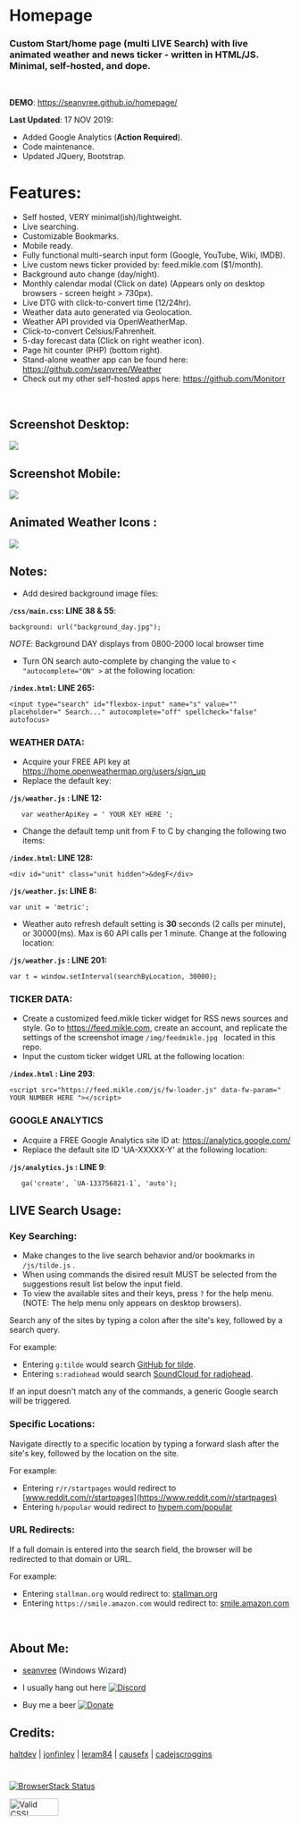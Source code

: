 # Homepage

### Custom Start/home page (multi LIVE Search) with live animated weather and news ticker -  written in HTML/JS. Minimal, self-hosted, and dope.
<br>

**DEMO**:  https://seanvree.github.io/homepage/

**Last Updated**: 17 NOV 2019:
- Added Google Analytics (**Action Required**).
- Code maintenance.
- Updated JQuery, Bootstrap.


# Features:

- Self hosted, VERY minimal(ish)/lightweight.
- Live searching.
- Customizable Bookmarks.
- Mobile ready.
- Fully functional multi-search input form (Google, YouTube, Wiki, IMDB).
- Live custom news ticker provided by: feed.mikle.com ($1/month).
- Background auto change (day/night).
- Monthly calendar modal (Click on date) (Appears only on desktop browsers - screen height > 730px).
- Live DTG with click-to-convert time (12/24hr).
- Weather data auto generated via Geolocation.
- Weather API provided via OpenWeatherMap.
- Click-to-convert Celsius/Fahrenheit.
- 5-day forecast data (Click on right weather icon).
- Page hit counter (PHP) (bottom right).
- Stand-alone weather app can be found here:  https://github.com/seanvree/Weather
- Check out my other self-hosted apps here:  https://github.com/Monitorr

<br>

## Screenshot Desktop:

<img src="https://i.imgur.com/WkiO88x.gif">

## Screenshot Mobile:

<img src="https://i.imgur.com/MAlKhhB.gif">

## Animated Weather Icons :

<img src="https://i.imgur.com/0iamcsT.gif[/img]">

## Notes:

- Add desired background image files:

**`/css/main.css`: LINE 38 & 55**:

```
background: url("background_day.jpg");
```

_NOTE_: Background DAY displays from 0800-2000 local browser time


- Turn ON search auto-complete by changing the value to `< "autocomplete="ON" >` at the following location:

**`/index.html`: LINE 265:**

```
<input type="search" id="flexbox-input" name="s" value="" placeholder=" Search..." autocomplete="off" spellcheck="false" autofocus>
```

### WEATHER DATA: 
- Acquire your FREE API key at https://home.openweathermap.org/users/sign_up
- Replace the default key:

**`/js/weather.js` : LINE 12:**
 
```
   var weatherApiKey = ' YOUR KEY HERE ';
```

- Change the default temp unit from F to C by changing the following two items:

**`/index.html`: LINE 128:**

```
<div id="unit" class="unit hidden">&degF</div>
```

**`/js/weather.js`: LINE 8:**

```
var unit = 'metric';
```

- Weather auto refresh default setting is  **30** seconds (2 calls per minute), or 30000(ms). Max is 60 API calls per 1 minute. Change at the following location:

**`/js/weather.js` : LINE 201:**

```
var t = window.setInterval(searchByLocation, 30000);
```

### TICKER DATA: 
- Create a customized feed.mikle ticker widget for RSS news sources and style.  Go to https://feed.mikle.com, create an account, and replicate the settings of the screenshot image `/img/feedmikle.jpg ` located in this repo.  
- Input the custom ticker widget URL at the following location:

**`/index.html` : Line 293**:
 
 ```
 <script src="https://feed.mikle.com/js/fw-loader.js" data-fw-param=" YOUR NUMBER HERE "></script>
 ```

### GOOGLE ANALYTICS 
- Acquire a FREE Google Analytics site ID at: https://analytics.google.com/ 
- Replace the default site ID 'UA-XXXXX-Y' at the following location:

**`/js/analytics.js` : LINE 9**:
 
```
   ga('create', `UA-133756821-1`, 'auto');
```

## LIVE Search Usage:

### Key Searching:

- Make changes to the live search behavior and/or bookmarks in `/js/tilde.js` .
- When using commands the disired result MUST be selected from the suggestions result list below the input field.
- To view the available sites and their keys, press `?` for the help menu.
(NOTE: The help menu only appears on desktop browsers). 

Search any of the sites by typing a colon after the site's key, followed by a search query.

For example:

- Entering `g:tilde` would search
  [GitHub for tilde](https://github.com/search?q=tilde).
- Entering `s:radiohead` would search
  [SoundCloud for radiohead](https://soundcloud.com/search?q=radiohead).

If an input doesn't match any of the commands, a generic Google search will be triggered.

### Specific Locations:

Navigate directly to a specific location by typing a forward slash after the site's key, followed by the location on the site.

For example:

- Entering `r/r/startpages` would redirect to
  [www.reddit.com/r/startpages](https://www.reddit.com/r/startpages)
- Entering `h/popular` would redirect to
  [hypem.com/popular](http://hypem.com/popular)

### URL Redirects:

If a full domain is entered into the search field, the browser will be redirected to that domain or URL.

For example:

- Entering `stallman.org` would redirect to:
  [stallman.org](https://stallman.org/)
- Entering `https://smile.amazon.com` would redirect to:
  [smile.amazon.com](https://smile.amazon.com/)


<br>

## About Me:

- [seanvree](https://github.com/seanvree) (Windows Wizard)

- I usually hang out here [![Discord](https://img.shields.io/discord/102860784329052160.svg)](https://discord.gg/j2XGCtH)

- Buy me a beer [![Donate](https://img.shields.io/badge/Donate-PayPal-green.svg)](https://paypal.me/monitorrapp)


## Credits:

 [haltdev](https://github.com/haltdev) | [jonfinley](https://github.com/jonfinley) | [leram84](https://github.com/leram84) | [causefx](https://github.com/causefx) | [cadejscroggins](https://github.com/cadejscroggins) 

#

[![BrowserStack Status](https://i.imgur.com/Pnri9gE.gif)](https://automate.browserstack.com/)


<p>
    <a href="https://jigsaw.w3.org/css-validator/check/referer">
        <img style="border:0;width:88px;height:31px"
            src="https://jigsaw.w3.org/css-validator/images/vcss-blue"
            alt="Valid CSS!" />
    </a>
</p>



